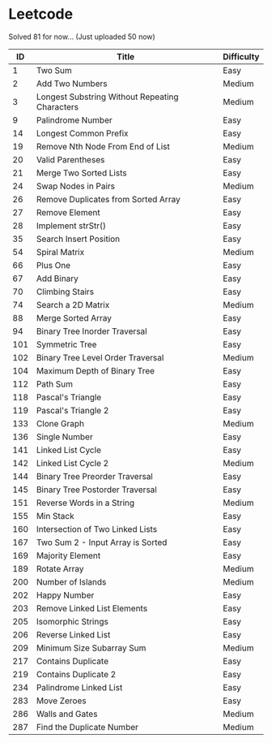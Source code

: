 # Leetcode
Solved 81 for now...
(Just uploaded 50 now)

| ID   | Title                                           | Difficulty |
| ---- | ----------------------------------------------- | ---------- |
| 1 |  Two Sum|  Easy|
| 2 |  Add Two Numbers|  Medium|
| 3 |  Longest Substring Without Repeating    Characters|  Medium|
| 9 |  Palindrome Number|  Easy|
| 14 |  Longest Common Prefix|  Easy|
| 19 |  Remove Nth Node From End of List|  Medium|
| 20 |  Valid Parentheses|  Easy|
| 21 |  Merge Two Sorted Lists|  Easy|
| 24 |  Swap Nodes in Pairs|  Medium|
| 26 |  Remove Duplicates from Sorted Array|  Easy|
| 27 |  Remove Element|  Easy|
| 28 |  Implement strStr()|  Easy|
| 35 |  Search Insert Position|  Easy|
| 54 |  Spiral Matrix|  Medium|
| 66 |  Plus One|  Easy|
| 67 |  Add Binary|  Easy|
| 70 |  Climbing Stairs|  Easy|
| 74 |  Search a 2D Matrix|  Medium|
| 88 |  Merge Sorted Array|  Easy|
| 94 |  Binary Tree Inorder Traversal|  Easy|
| 101 | Symmetric Tree|  Easy|
| 102 |  Binary Tree Level Order Traversal|  Medium|
| 104 |  Maximum Depth of Binary Tree|  Easy|
| 112 |  Path Sum|  Easy|
| 118 | Pascal's Triangle |  Easy|
| 119 | Pascal's Triangle 2 |  Easy|
| 133 |  Clone Graph|  Medium|
| 136 |  Single Number|  Easy|
| 141 |  Linked List Cycle|  Easy|
| 142 | Linked List Cycle 2 |  Medium|
| 144 |  Binary Tree Preorder Traversal|  Easy|
| 145 |  Binary Tree Postorder Traversal|  Easy|
| 151 |  Reverse Words in a String|  Medium|
| 155 |  Min Stack|  Easy|
| 160 |  Intersection of Two Linked Lists|  Easy|  
| 167 |  Two Sum 2 - Input Array is Sorted|  Easy|
| 169 |  Majority Element|  Easy|
| 189 |  Rotate Array|  Medium|
| 200 |  Number of Islands|  Medium|
| 202 |  Happy Number|  Easy|
| 203 |  Remove Linked List Elements|  Easy|
| 205 |  Isomorphic Strings|  Easy|
| 206 |  Reverse Linked List|  Easy|
| 209 |  Minimum Size Subarray Sum|  Medium|
| 217 |  Contains Duplicate|  Easy|
| 219 |  Contains Duplicate 2 |  Easy|
| 234 |  Palindrome Linked List|  Easy|
| 283 |  Move Zeroes|  Easy|
| 286 |  Walls and Gates|  Medium|
| 287 |  Find the Duplicate Number|  Medium|